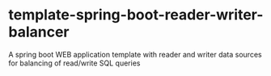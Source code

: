 # template-spring-boot-reader-writer-balancer
A spring boot WEB application template with reader and writer data sources for balancing of read/write SQL queries
